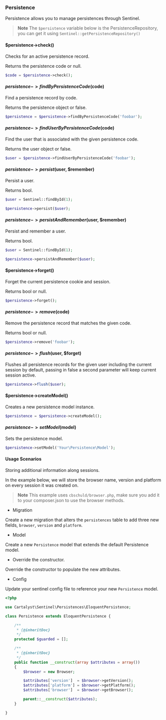 ### Persistence

Persistence allows you to manage persistences through Sentinel.

> **Note** The `$persistence` variable below is the PersistenceRepository, you can get it using `Sentinel::getPersistenceRepository()`

#### $persistence->check()

Checks for an active persistence record.

Returns the persistence code or null.

```php
$code = $persistence->check();
```

#### $persistence->findByPersistenceCode($code)

Find a persistence record by code.

Returns the persistence object or false.

```php
$persistence = $persistence->findByPersistenceCode('foobar');
```

#### $persistence->findUserByPersistenceCode($code)

Find the user that is associated with the given persistence code.

Returns the user object or false.

```php
$user = $persistence->findUserByPersistenceCode('foobar');
```

#### $persistence->persist($user, $remember)

Persist a user.

Returns bool.

```php
$user = Sentinel::findById(1);

$persistence->persist($user);
```

#### $persistence->persistAndRemember($user, $remember)

Persist and remember a user.

Returns bool.

```php
$user = Sentinel::findById(1);

$persistence->persistAndRemember($user);
```

#### $persistence->forget()

Forget the current persistence cookie and session.

Returns bool or null.

```php
$persistence->forget();
```

#### $persistence->remove($code)

Remove the persistence record that matches the given code.

Returns bool or null.

```php
$persistence->remove('foobar');
```

#### $persistence->flush($user, $forget)

Flushes all persistence records for the given user including the current session by default, passing in false a second parameter will keep current session active.

```php
$persistence->flush($user);
```

#### $persistence->createModel()

Creates a new persistence model instance.

```php
$persistence = $persistence->createModel();
```

#### $persistence->setModel($model)

Sets the persistence model.

```php
$persistence->setModel('Your\Persistence\Model');
```

#### Usage Scenarios

Storing additional information along sessions.

In the example below, we will store the browser name, version and platform on every session it was created on.

> **Note** This example uses `cbschuld/browser.php`, make sure you add it to your composer.json to use the browser methods.

- Migration

Create a new migration that alters the `persistences` table to add three new fields, `browser`, `version` and `platform`.

- Model

Create a new `Persistence` model that extends the default Persistence model.

- Override the constructor.

Override the constructor to populate the new attributes.

- Config

Update your sentinel config file to reference your new `Persistence` model.

```php
<?php

use Cartalyst\Sentinel\Persistences\EloquentPersistence;

class Persistence extends EloquentPersistence {

	/**
	 * {@inheritDoc}
	 */
	protected $guarded = [];

	/**
	 * {@inheritDoc}
	 */
	public function __construct(array $attributes = array())
	{
		$browser = new Browser;

		$attributes['version']  = $browser->getVersion();
		$attributes['platform'] = $browser->getPlatform();
		$attributes['browser']  = $browser->getBrowser();

		parent::__construct($attributes);
	}

}
```
